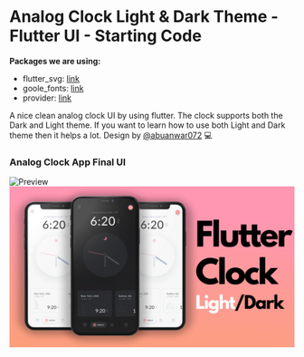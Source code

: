 # Analog Clock Light & Dark Theme - Flutter UI - Starting Code

**Packages we are using:**

- flutter_svg: [link](https://pub.dev/packages/flutter_svg)
- goole_fonts: [link](https://pub.dev/packages/google_fonts)
- provider: [link](https://pub.dev/packages/provider)

A nice clean analog clock UI by using flutter. The clock supports both the Dark and Light theme. If you want to learn how to use both Light and Dark theme then it helps a lot.
Design by [@abuanwar072](https://github.com/abuanwar072) 💻

### Analog Clock App Final UI

![Preview](/intro.gif)
![Preview](/ui.png)
